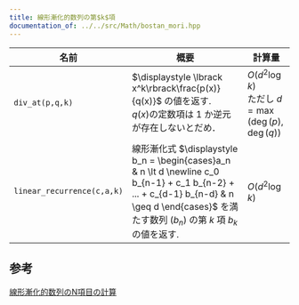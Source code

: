 ```yaml
---
title: 線形漸化的数列の第$k$項
documentation_of: ../../src/Math/bostan_mori.hpp
---
```


|名前|概要|計算量|
|---|---|---|
|`div_at(p,q,k)`| $\displaystyle \lbrack x^k\rbrack\frac{p(x)}{q(x)}$ の値を返す.<br> $q(x)$の定数項は $1$ か逆元が存在しないとだめ． | $O(d^2\log k)$ <br> ただし $d = \max(\deg(p), \deg(q))$|
|`linear_recurrence(c,a,k)`| 線形漸化式 $\displaystyle b_n = \begin{cases}a_n & n \lt d \newline c_0 b_{n-1} + c_1 b_{n-2} + ... + c_{d-1} b_{n-d} & n \geq d \end{cases}$ を満たす数列 $(b_n)$ の第 $k$ 項 $b_k$ の値を返す. |$O(d^2\log k)$|

## 参考
[線形漸化的数列のN項目の計算](https://qiita.com/ryuhe1/items/da5acbcce4ac1911f47a)